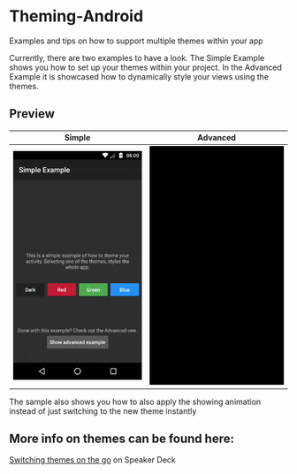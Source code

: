 # Theming-Android

Examples and tips on how to support multiple themes within your app

Currently, there are two examples to have a look.
The Simple Example shows you how to set up your themes within your project.
In the Advanced Example it is showcased how to dynamically style your views using the themes.

## Preview
Simple | Advanced
--- | ---
![simple_example](https://raw.githubusercontent.com/alexstyl/Theming-Android/master/screenshots/simple_example.gif) | ![advanced_example](https://raw.githubusercontent.com/alexstyl/Theming-Android/master/screenshots/advanced_example.gif)

The sample also shows you how to also apply the showing animation instead of just switching to the new theme instantly


## More info on themes can be found here:
[Switching themes on the go][1] on Speaker Deck


  [1]: https://speakerdeck.com/alexstyl/switching-themes-on-the-go
